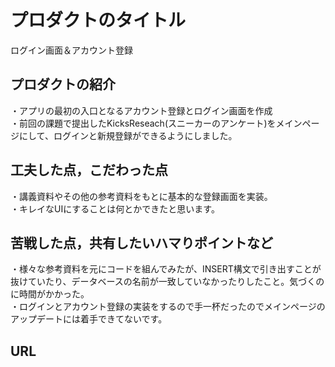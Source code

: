 # プロダクトのタイトル
 ログイン画面＆アカウント登録

## プロダクトの紹介

・アプリの最初の入口となるアカウント登録とログイン画面を作成<br>
・前回の課題で提出したKicksReseach(スニーカーのアンケート)をメインページにして、ログインと新規登録ができるようにしました。<br>

## 工夫した点，こだわった点
・講義資料やその他の参考資料をもとに基本的な登録画面を実装。<br>
・キレイなUIにすることは何とかできたと思います。<br>

## 苦戦した点，共有したいハマりポイントなど
・様々な参考資料を元にコードを組んでみたが、INSERT構文で引き出すことが抜けていたり、データベースの名前が一致していなかったりしたこと。気づくのに時間がかかった。<br>
・ログインとアカウント登録の実装をするので手一杯だったのでメインページのアップデートには着手できてないです。<br>


## URL 
 